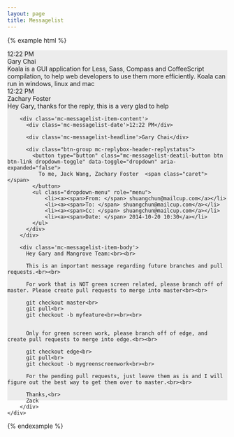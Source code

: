 ```yaml
---
layout: page
title: Messagelist
---
```


{% example html %}

<div style='height:800px;width:100%;background-color:#ececec'>
  <div class='mc-messagelist'>
    <div class='mc-section'>
      <div class='mc-messagelist-item'>
        <div class='mc-messagelist-item-left'>
          <div class='mc-avatar-mid'></div>
        </div>
        <div class='mc-messagelist-item-content'>
          <div class='mc-messagelist-date'>12:22 PM</div>
          <div class='mc-messagelist-headline'>Gary Chai</div>
          <div class='mc-messagelist-content'>Koala is a GUI application for Less, Sass, Compass and CoffeeScript compilation, to help web developers to use them more efficiently. Koala can run in windows, linux and mac</div>
        </div>
        <span class='divider'></span>
      </div>
      <div class='mc-messagelist-item'>
        <div class='mc-messagelist-item-left'>
          <div class='mc-avatar-mid'></div>
        </div>
        <div class='mc-messagelist-item-content'>
          <div class='mc-messagelist-date'>12:22 PM</div>
          <div class='mc-messagelist-headline'>Zachary Foster</div>
          <div class='mc-messagelist-content'>Hey Gary, thanks for the reply, this is a very glad to help</div>
        </div>
        <span class='divider'></span>
      </div>
      <div class='mc-messagelist-item'>
        <div class='mc-messagelist-item-left'>
          <div class='mc-avatar-mid'></div>
        </div>

        <div class='mc-messagelist-item-content'>
          <div class='mc-messagelist-date'>12:22 PM</div>

          <div class='mc-messagelist-headline'>Gary Chai</div>

          <div class="btn-group mc-replybox-header-replystatus">
            <button type="button" class="mc-messagelist-deatil-button btn btn-link dropdown-toggle" data-toggle="dropdown" aria-expanded="false">
              To me, Jack Wang, Zachary Foster  <span class="caret"></span>
            </button>
            <ul class="dropdown-menu" role="menu">
                <li><a><span>From: </span> shuangchun@mailcup.com</a></li>
                <li><a><span>To: </span> shuangchun@mailcup.com</a></li>
                <li><a><span>Cc: </span> shuangchun@mailcup.com</a></li>
                <li><a><span>Date: </span> 2014-10-20 10:30</a></li>
            </ul>
          </div>
        </div>

        <div class='mc-messagelist-item-body'>
          Hey Gary and Mangrove Team:<br><br>

          This is an important message regarding future branches and pull requests.<br><br>

          For work that is NOT green screen related, please branch off of master. Please create pull requests to merge into master<br><br>

          git checkout master<br>
          git pull<br>
          git checkout -b myfeature<br><br><br>


          Only for green screen work, please branch off of edge, and create pull requests to merge into edge.<br><br>

          git checkout edge<br>
          git pull<br>
          git checkout -b mygreenscreenwork<br><br>

          For the pending pull requests, just leave them as is and I will figure out the best way to get them over to master.<br><br>

          Thanks,<br>
          Zack
        </div>
    </div>
  </div>


</div>

{% endexample %}